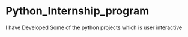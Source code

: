 # Python_Internship_program
I have Developed Some of the python projects which is user interactive 
